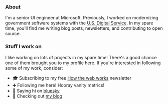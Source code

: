 ### About

I'm a senior UI engineer at Microsoft. Previously, I worked on modernizing government software systems with the [U.S. Digital Service](https://usds.gov). In my spare time, you'll find me writing blog posts, newsletters, and contributing to open source.

### Stuff I work on

I like working on lots of projects in my spare time! There's a good chance one of them brought you to my profile here. If you're interested in following some of my work, consider:

- 🎓 Subscribing to my free [How the web works](https://howthewebworks.substack.com/?r=nas5wgithub) newsletter
- ➕ Following me here! Hooray vanity metrics!
- 👋 Saying hi on [bluesky](https://bsky.app/profile/nick.scialli.me)
- 📝 Checking out [my blog](https://nick.scialli.me)
